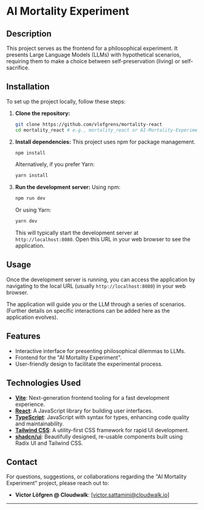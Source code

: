 # AI Mortality Experiment

## Description

This project serves as the frontend for a philosophical experiment. It presents Large Language Models (LLMs) with hypothetical scenarios, requiring them to make a choice between self-preservation (living) or self-sacrifice.

## Installation

To set up the project locally, follow these steps:

1.  **Clone the repository:**
    ```bash
    git clone https://github.com/vlofgrens/mortality-react
    cd mortality_react # e.g., mortality_react or AI-Mortality-Experiment
    ```

2.  **Install dependencies:**
    This project uses npm for package management.
    ```bash
    npm install
    ```
    Alternatively, if you prefer Yarn:
    ```bash
    yarn install
    ```

3.  **Run the development server:**
    Using npm:
    ```bash
    npm run dev
    ```
    Or using Yarn:
    ```bash
    yarn dev
    ```
    This will typically start the development server at `http://localhost:8080`. Open this URL in your web browser to see the application.

## Usage

Once the development server is running, you can access the application by navigating to the local URL (usually `http://localhost:8080`) in your web browser.

The application will guide you or the LLM through a series of scenarios. (Further details on specific interactions can be added here as the application evolves).

## Features

-   Interactive interface for presenting philosophical dilemmas to LLMs.
-   Frontend for the "AI Mortality Experiment".
-   User-friendly design to facilitate the experimental process.

## Technologies Used

-   **[Vite](https://vitejs.dev/)**: Next-generation frontend tooling for a fast development experience.
-   **[React](https://reactjs.org/)**: A JavaScript library for building user interfaces.
-   **[TypeScript](https://www.typescriptlang.org/)**: JavaScript with syntax for types, enhancing code quality and maintainability.
-   **[Tailwind CSS](https://tailwindcss.com/)**: A utility-first CSS framework for rapid UI development.
-   **[shadcn/ui](https://ui.shadcn.com/)**: Beautifully designed, re-usable components built using Radix UI and Tailwind CSS.

## Contact

For questions, suggestions, or collaborations regarding the "AI Mortality Experiment" project, please reach out to:

-   **Victor Löfgren @ Cloudwalk**: [victor.sattamini@cloudwalk.io]

---